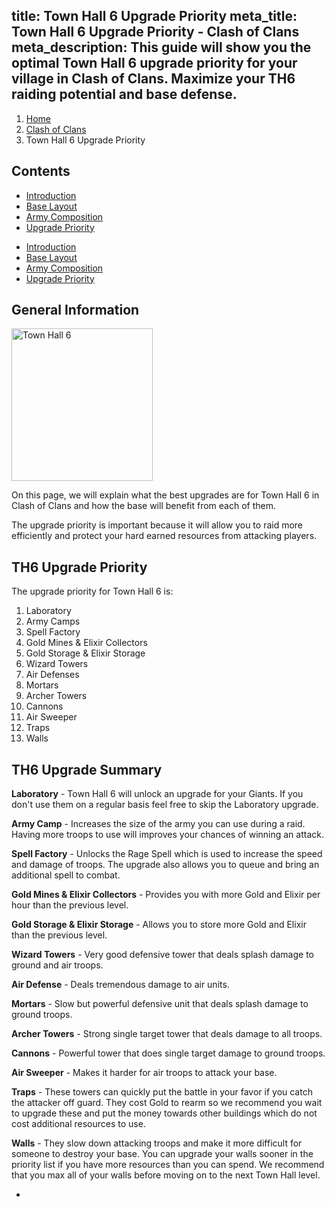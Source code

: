 title: Town Hall 6 Upgrade Priority
meta_title: Town Hall 6 Upgrade Priority - Clash of Clans
meta_description: This guide will show you the optimal Town Hall 6 upgrade priority for your village in Clash of Clans. Maximize your TH6 raiding potential and base defense.
---
<ol class="breadcrumb hidden-xs"><li><a href="/">Home</a></li><li><a href="/clash-of-clans/">Clash of Clans</a></li><li class="active">Town Hall 6 Upgrade Priority</li></ol>

<h2 class="page-header">Contents</h2>

<ul class="nav nav-pills hidden-xs"><li role="presentation"><a href="/clash-of-clans/town-hall-6-guide/">Introduction</a></li><li role="presentation"><a href="/clash-of-clans/town-hall-6-base/">Base Layout</a></li><li role="presentation"><a href="/clash-of-clans/town-hall-6-army/">Army Composition</a></li><li role="presentation" class="active"><a href="/clash-of-clans/town-hall-6-upgrade-priority/">Upgrade Priority</a></li></ul>

<ul class="nav nav-pills nav-stacked visible-xs-block"><li role="presentation"><a href="/clash-of-clans/town-hall-6-guide/">Introduction</a></li><li role="presentation"><a href="/clash-of-clans/town-hall-6-base/">Base Layout</a></li><li role="presentation"><a href="/clash-of-clans/town-hall-6-army/">Army Composition</a></li><li role="presentation" class="active"><a href="/clash-of-clans/town-hall-6-upgrade-priority/">Upgrade Priority</a></li></ul>

<h2 class="page-header">General Information</h2>

<img src="http://game-brain.com/images/clash-of-clans/town-hall-6-guide/Town-Hall-6.png" alt="Town Hall 6" title="Town Hall 6" width="226" height="244" class="alignleft size-full wp-image-2663" />

<p>On this page, we will explain what the best upgrades are for Town Hall 6 in Clash of Clans and how the base will benefit from each of them.</p>

<p>The upgrade priority is important because it will allow you to raid more efficiently and protect your hard earned resources from attacking players.</p>

<div style="clear:both"></div>

<h2 class="page-header">TH6 Upgrade Priority</h2>

<p>The upgrade priority for Town Hall 6 is:</p>

1. Laboratory
2. Army Camps
3. Spell Factory
4. Gold Mines & Elixir Collectors
5. Gold Storage & Elixir Storage
6. Wizard Towers
7. Air Defenses
8. Mortars
9. Archer Towers
10. Cannons
11. Air Sweeper
12. Traps
13. Walls

<h2 class="page-header">TH6 Upgrade Summary</h2>

**Laboratory** - Town Hall 6 will unlock an upgrade for your Giants. If you don't use them on a regular basis feel free to skip the Laboratory upgrade.

**Army Camp** - Increases the size of the army you can use during a raid. Having more troops to use will improves your chances of winning an attack.

**Spell Factory** - Unlocks the Rage Spell which is used to increase the speed and damage of troops. The upgrade also allows you to queue and bring an additional spell to combat.

**Gold Mines & Elixir Collectors** - Provides you with more Gold and Elixir per hour than the previous level.

**Gold Storage & Elixir Storage** - Allows you to store more Gold and Elixir than the previous level.

**Wizard Towers** - Very good defensive tower that deals splash damage to ground and air troops.

**Air Defense** - Deals tremendous damage to air units.

**Mortars** - Slow but powerful defensive unit that deals splash damage to ground troops.

**Archer Towers** - Strong single target tower that deals damage to all troops.

**Cannons** - Powerful tower that does single target damage to ground troops.

**Air Sweeper** - Makes it harder for air troops to attack your base.

**Traps** - These towers can quickly put the battle in your favor if you catch the attacker off guard. They cost Gold to rearm so we recommend you wait to upgrade these and put the money towards other buildings which do not cost additional resources to use.

**Walls** - They slow down attacking troops and make it more difficult for someone to destroy your base. You can upgrade your walls sooner in the priority list if you have more resources than you can spend. We recommend that you max all of your walls before moving on to the next Town Hall level.

<nav><ul class="pager"><li class="previous"><a href="/clash-of-clans/town-hall-6-army/"><span class="glyphicon glyphicon-chevron-left" aria-hidden="true"></span></a></li></ul></nav>

